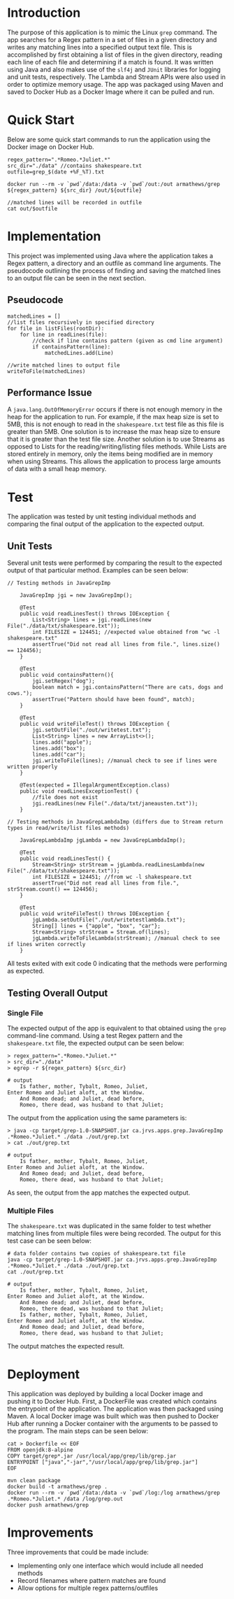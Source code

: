 # Introduction

The purpose of this application is to mimic the Linux `grep` command. The app searches for a Regex pattern in a set of files in a given directory and writes any matching lines into a specified output text file. This is accomplished by first obtaining a list of files in the given directory, reading each line of each file and determining if a match is found. It was written using Java and also makes use of the `slf4j` and `JUnit` libraries for logging and unit tests, respectively. The Lambda and Stream APIs were also used in order to optimize memory usage. The app was packaged using Maven and saved to Docker Hub as a Docker Image where it can be pulled and run.

# Quick Start
Below are some quick start commands to run the application using the Docker image on Docker Hub.
```
regex_pattern=".*Romeo.*Juliet.*"
src_dir="./data" //contains shakespeare.txt
outfile=grep_$(date +%F_%T).txt

docker run --rm -v `pwd`/data:/data -v `pwd`/out:/out armathews/grep ${regex_pattern} ${src_dir} /out/${outfile}

//matched lines will be recorded in outfile
cat out/$outfile
```

# Implementation
This project was implemented using Java where the application takes a Regex pattern, a directory and an outfile as command line arguments.
The pseudocode outlining the process of finding and saving the matched lines to an output file can be seen in the next section.

## Pseudocode
```
matchedLines = []
//list files recursively in specified directory
for file in listFiles(rootDir):
    for line in readLines(file):
        //check if line contains pattern (given as cmd line argument)
        if containsPattern(line):
            matchedLines.add(Line)
            
//write matched lines to output file
writeToFile(matchedLines)
```

## Performance Issue
A `java.lang.OutOfMemoryError` occurs if there is not enough memory in the heap for the application to run.
For example, if the max heap size is set to 5MB, this is not enough to read in the `shakespeare.txt` test file as this file
is greater than 5MB. One solution is to increase the max heap size to ensure that it is greater than the test file size.
Another solution is to use Streams as opposed to Lists for the reading/writing/listing files methods.
While Lists are stored entirely in memory, only the items being modified are in memory when using Streams. 
This allows the application to process large amounts of data with a small heap memory.

# Test
The application was tested by unit testing individual methods and comparing the final output of the application to the expected output. 

## Unit Tests
Several unit tests were performed by comparing the result to the expected output of that particular method. Examples can be seen below:

```
// Testing methods in JavaGrepImp

    JavaGrepImp jgi = new JavaGrepImp();

    @Test
    public void readLinesTest() throws IOException {
        List<String> lines = jgi.readLines(new File("./data/txt/shakespeare.txt"));
        int FILESIZE = 124451; //expected value obtained from "wc -l shakespeare.txt"
        assertTrue("Did not read all lines from file.", lines.size() == 124456);
    }

    @Test
    public void containsPattern(){
        jgi.setRegex("dog");
        boolean match = jgi.containsPattern("There are cats, dogs and cows.");
        assertTrue("Pattern should have been found", match);
    }

    @Test
    public void writeFileTest() throws IOException {
        jgi.setOutFile("./out/writetest.txt");
        List<String> lines = new ArrayList<>();
        lines.add("apple");
        lines.add("box");
        lines.add("car");
        jgi.writeToFile(lines); //manual check to see if lines were written properly
    }

    @Test(expected = IllegalArgumentException.class)
    public void readLinesExceptionTest() {
        //file does not exist
        jgi.readLines(new File("./data/txt/janeausten.txt"));
    }
    
// Testing methods in JavaGrepLambdaImp (differs due to Stream return types in read/write/list files methods)
    
    JavaGrepLambdaImp jgLambda = new JavaGrepLambdaImp();
    
    @Test
    public void readLinesTest() {
        Stream<String> strStream = jgLambda.readLinesLambda(new File("./data/txt/shakespeare.txt"));
        int FILESIZE = 124451; //from wc -l shakespeare.txt
        assertTrue("Did not read all lines from file.", strStream.count() == 124456);
    }

    @Test
    public void writeFileTest() throws IOException {
        jgLambda.setOutFile("./out/writetestlambda.txt");
        String[] lines = {"apple", "box", "car"};
        Stream<String> strStream = Stream.of(lines);
        jgLambda.writeToFileLambda(strStream); //manual check to see if lines writen correctly
    }

```
All tests exited with exit code 0 indicating that the methods were performing as expected.

## Testing Overall Output

### Single File
The expected output of the app is equivalent to that obtained using the `grep` command-line command. Using a test Regex pattern and the `shakespeare.txt` file, the expected output can be seen below:
```
> regex_pattern=".*Romeo.*Juliet.*"
> src_dir="./data"
> egrep -r ${regex_pattern} ${src_dir}

# output
    Is father, mother, Tybalt, Romeo, Juliet,
Enter Romeo and Juliet aloft, at the Window.
    And Romeo dead; and Juliet, dead before,
    Romeo, there dead, was husband to that Juliet;
```

The output from the application using the same parameters is:
```
> java -cp target/grep-1.0-SNAPSHOT.jar ca.jrvs.apps.grep.JavaGrepImp .*Romeo.*Juliet.* ./data ./out/grep.txt
> cat ./out/grep.txt

# output
    Is father, mother, Tybalt, Romeo, Juliet,
Enter Romeo and Juliet aloft, at the Window.
    And Romeo dead; and Juliet, dead before,
    Romeo, there dead, was husband to that Juliet;
```

As seen, the output from the app matches the expected output.

### Multiple Files
The `shakespeare.txt` was duplicated in the same folder to test whether matching lines from multiple files were being recorded. The output for this test case can be seen below:

```
# data folder contains two copies of shakespeare.txt file
java -cp target/grep-1.0-SNAPSHOT.jar ca.jrvs.apps.grep.JavaGrepImp .*Romeo.*Juliet.* ./data ./out/grep.txt
cat ./out/grep.txt

# output
    Is father, mother, Tybalt, Romeo, Juliet,
Enter Romeo and Juliet aloft, at the Window.
    And Romeo dead; and Juliet, dead before,
    Romeo, there dead, was husband to that Juliet;
    Is father, mother, Tybalt, Romeo, Juliet,
Enter Romeo and Juliet aloft, at the Window.
    And Romeo dead; and Juliet, dead before,
    Romeo, there dead, was husband to that Juliet;
```

The output matches the expected result.

# Deployment
This application was deployed by building a local Docker image and pushing it to Docker Hub.
First, a DockerFile was created which contains the entrypoint of the application.
The application was then packaged using Maven. A local Docker image was built which was then pushed to Docker Hub after running a Docker container with the arguments to be passed to the program.
The main steps can be seen below:
```
cat > Dockerfile << EOF
FROM openjdk:8-alpine
COPY target/grep*.jar /usr/local/app/grep/lib/grep.jar
ENTRYPOINT ["java","-jar","/usr/local/app/grep/lib/grep.jar"]
EOF

mvn clean package
docker build -t armathews/grep .
docker run --rm -v `pwd`/data:/data -v `pwd`/log:/log armathews/grep .*Romeo.*Juliet.* /data /log/grep.out
docker push armathews/grep
```

# Improvements
Three improvements that could be made include:
* Implementing only one interface which would include all needed methods
* Record filenames where pattern matches are found
* Allow options for multiple regex patterns/outfiles

